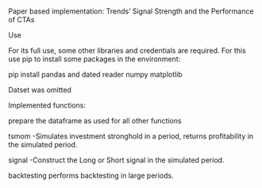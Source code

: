 # 
Paper based implementation: Trends’ Signal Strength and the Performance of CTAs

Use


For its full use, some other libraries and credentials are required. For this use pip to install some packages in the environment:



pip install pandas and dated reader numpy matplotlib



Datset was omitted



Implemented functions:



prepare the dataframe as used for all other functions

tsmom -Simulates investment stronghold in a period, returns profitability in the simulated period.

signal -Construct the Long or Short signal in the simulated period.

backtesting performs backtesting in large periods.



